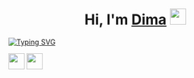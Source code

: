 <h1 align="center">Hi, I'm <a href="https://github.com/ShirshovDIM" target="_blank">Dima</a> 
<img src="https://github.com/blackcater/blackcater/raw/main/images/Hi.gif" height="32"/></h1>


[![Typing SVG](https://readme-typing-svg.herokuapp.com?color=%2336BCF7&lines=Economic+science+student+,+and+occasional+Python+programmer+and+beginner+at+ML+and+DS)](https://git.io/typing-svg)

<img height="32" width="32" src="https://github-readme-stats.vercel.app/api/top-langs/?username=ShirshovDIM&layout=compact)](https://github.com/ShirshovDIM/github-readme-stats)" />
<img height="32" width="32" src="https://www.codewars.com/users/username/badges/large)](https://www.codewars.com/users/ShirshovDIM)"/> 
